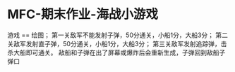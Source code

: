 # MFC-期末作业-海战小游戏
游戏 == 绘图；
第一关敌军不能发射子弹，50分通关，小船1分，大船3分；
第二关敌军发射直子弹，50分通关，小船1分，大船3分；
第三关敌军发射追踪弹，击杀大船即可通关。
敌船和子弹在出了屏幕或爆炸后会重新生成，子弹回到敌船子弹口
